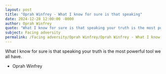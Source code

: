 ```yaml
---
layout: post
title: "Oprah Winfrey - What I know for sure is that speaking"
date: 2024-12-28 12:00:00 -0000
author: Oprah Winfrey
quote: "What I know for sure is that speaking your truth is the most powerful tool we all have."
subject: Facing adversity
permalink: /Facing adversity/Oprah Winfrey/Oprah Winfrey - What I know for sure is that speaking
---
```


What I know for sure is that speaking your truth is the most powerful tool we all have.

- Oprah Winfrey
